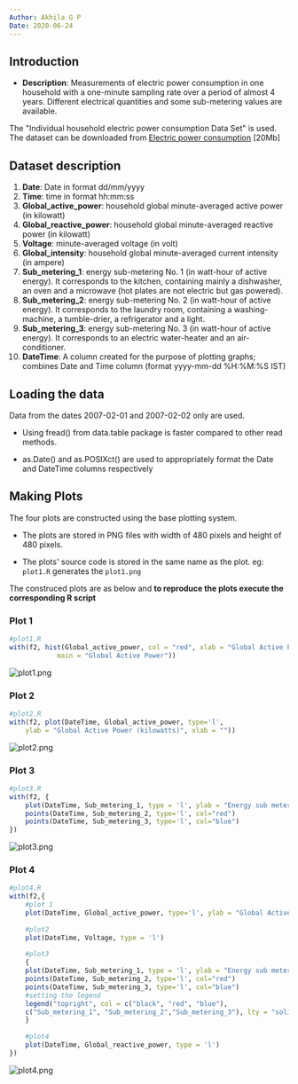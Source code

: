 ```yaml
---
Author: Akhila G P
Date: 2020-06-24
---
```


## Introduction

* <b>Description</b>: Measurements of electric power consumption in one household with a one-minute sampling rate over a period of almost 4 years. Different electrical quantities and some sub-metering values are available.

The "Individual household electric power consumption Data Set" is used. The dataset can be downloaded from <a href="https://d396qusza40orc.cloudfront.net/exdata%2Fdata%2Fhousehold_power_consumption.zip">Electric power consumption</a> [20Mb]

## Dataset description

<ol>
<li><b>Date</b>: Date in format dd/mm/yyyy </li>
<li><b>Time</b>: time in format hh:mm:ss </li>
<li><b>Global_active_power</b>: household global minute-averaged active power (in kilowatt) </li>
<li><b>Global_reactive_power</b>: household global minute-averaged reactive power (in kilowatt) </li>
<li><b>Voltage</b>: minute-averaged voltage (in volt) </li>
<li><b>Global_intensity</b>: household global minute-averaged current intensity (in ampere) </li>
<li><b>Sub_metering_1</b>: energy sub-metering No. 1 (in watt-hour of active energy). It corresponds to the kitchen, containing mainly a dishwasher, an oven and a microwave (hot plates are not electric but gas powered). </li>
<li><b>Sub_metering_2</b>: energy sub-metering No. 2 (in watt-hour of active energy). It corresponds to the laundry room, containing a washing-machine, a tumble-drier, a refrigerator and a light. </li>
<li><b>Sub_metering_3</b>: energy sub-metering No. 3 (in watt-hour of active energy). It corresponds to an electric water-heater and an air-conditioner.</li>

<li><b>DateTime</b>: A column created for the purpose of plotting graphs; combines Date and Time column (format yyyy-mm-dd %H:%M:%S IST)
</ol>

## Loading the data

Data from the dates 2007-02-01 and 2007-02-02 only are used. 

* Using fread() from data.table package is faster compared to other read methods. 

* as.Date() and as.POSIXct() are used to appropriately format the Date and DateTime columns respectively

## Making Plots

The four plots are constructed using the base plotting system.

* The plots are stored in PNG files with width of 480 pixels and height of 480 pixels.

* The plots' source code is stored in the same name as the plot. eg: `plot1.R` generates the `plot1.png`

The construced plots are as below and **to reproduce the plots execute the corresponding R script**

### Plot 1

```R
#plot1.R
with(f2, hist(Global_active_power, col = "red", xlab = "Global Active Power (kilowatts)",
			main = "Global Active Power"))
```
![plot1.png](plot1.png)


### Plot 2

```R
#plot2.R
with(f2, plot(DateTime, Global_active_power, type='l', 
	ylab = "Global Active Power (kilowatts)", xlab = ""))
```
![plot2.png](plot2.png)


### Plot 3

```R
#plot3.R
with(f2, {
    plot(DateTime, Sub_metering_1, type = 'l', ylab = "Energy sub metering", xlab = "")
    points(DateTime, Sub_metering_2, type='l', col="red")
    points(DateTime, Sub_metering_3, type='l', col="blue")
})
```
![plot3.png](plot3.png)


### Plot 4

```R
#plot4.R
with(f2,{
    #plot 1
    plot(DateTime, Global_active_power, type='l', ylab = "Global Active Power", xlab = "")
    
    #plot2
    plot(DateTime, Voltage, type = 'l')
    
    #plot3
    {
    plot(DateTime, Sub_metering_1, type = 'l', ylab = "Energy sub metering", xlab = "")
    points(DateTime, Sub_metering_2, type='l', col="red")
    points(DateTime, Sub_metering_3, type='l', col="blue")
    #setting the legend
    legend("topright", col = c("black", "red", "blue"), 
	c("Sub_metering_1", "Sub_metering_2","Sub_metering_3"), lty = "solid", bty="n")
    }
    
    #plot4
    plot(DateTime, Global_reactive_power, type = 'l')
})
```

![plot4.png](plot4.png)

